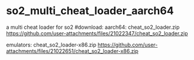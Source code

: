 # so2_multi_cheat_loader_aarch64
a multi cheat loader for so2
#download: 
aarch64:
cheat_so2_loader.zip https://github.com/user-attachments/files/21022347/cheat_so2_loader.zip

emulators:
cheat_so2_loader-x86.zip https://github.com/user-attachments/files/21022651/cheat_so2_loader-x86.zip


